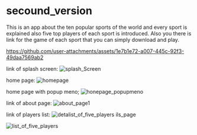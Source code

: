 # secound_version

This is an app about the ten popular sports of the world and every sport is explained also five top players of each sport is introduced.
Also you there is link for the game of each sport that you can simply download and play.

https://github.com/user-attachments/assets/1e7b1e72-a007-445c-92f3-49daa7569ab2

link of splash screen:
![splash_Screen](<[img src="https://example.com/my-image.jpg](https://github.com/user-attachments/assets/1e7b1e72-a007-445c-92f3-49daa7569ab2)" width="300" height="200" alt="My Project Image">)

home page:
![homepage](https://github.com/user-attachments/assets/c82952fb-90c6-40ff-b9db-19d590f6b336)

home page with popup meno;
![honepage_popupmeno](https://github.com/user-attachments/assets/a306566e-eb36-4ccb-baa6-2aa82a33f292)

link of about page:
![about_page1](<img src="https://github.com/user-attachments/assets/a51f7da1-7de7-4d10-899f-5bbe72a539b8" width="300" height="200" alt="My Project Image">)

link of players list:
![deta![list_of_five_players](https://github.com/user-attachments/assets/a6154e64-69e4-4a04-b7b8-a56d27f780ef)
ils_page](https://github.com/user-attachments/assets/0f760de5-0afd-43ab-ba62-03db9133b21f)


![list_of_five_players](<img src="https://github.com/user-attachments/assets/99ff59a3-374a-4232-92aa-307dee01793d)" width="300" height="200" alt="My Project Image">)

